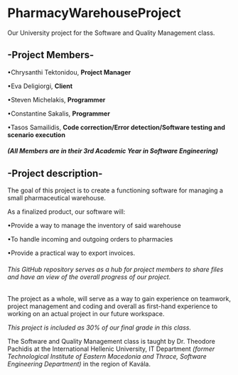 # PharmacyWarehouseProject
Our University project for the Software and Quality Management class.

## -Project Members-

•Chrysanthi Tektonidou, **Project Manager**

•Eva Deligiorgi, **Client**

•Steven Michelakis, **Programmer**

•Constantine Sakalis, **Programmer**

•Tasos Samailidis, **Code correction/Error detection/Software testing and scenario execution**

##### (All Members are in their 3rd Academic Year in Software Engineering)

## -Project description-

The goal of this project is to create a functioning software for managing a small pharmaceutical warehouse.

As a finalized product, our software will:

•Provide a way to manage the inventory of said warehouse


•To handle incoming and outgoing orders to pharmacies


•Provide a practical way to export invoices.


###### This GitHub repository serves as a hub for project members to share files and have an view of the overall progress of our project.

The project as a whole, will serve as a way to gain experience on teamwork, project management and coding and overall as first-hand experience to working on an actual project in our future workspace.

*This project is included as 30% of our final grade in this class.*

The Software and Quality Management class is taught by Dr. Theodore Pachidis at the International Hellenic University, IT Department _(former Technological Institute of Eastern Macedonia and Thrace, Software Engineering Department)_ in the region of Kavála. 
